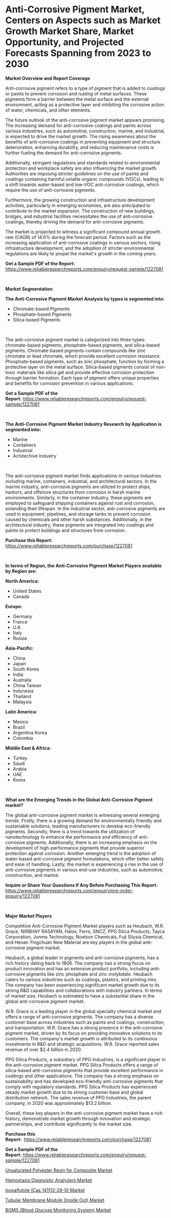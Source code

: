 <p><h1>Anti-Corrosive Pigment Market, Centers on Aspects such as Market Growth Market Share, Market Opportunity, and Projected Forecasts Spanning from 2023 to 2030</h1></p><p><strong>Market Overview and Report Coverage</strong></p>
<p><p>Anti-corrosive pigment refers to a type of pigment that is added to coatings or paints to prevent corrosion and rusting of metal surfaces. These pigments form a barrier between the metal surface and the external environment, acting as a protective layer and inhibiting the corrosive action of water, chemicals, and other elements.</p><p>The future outlook of the anti-corrosive pigment market appears promising. The increasing demand for anti-corrosive coatings and paints across various industries, such as automotive, construction, marine, and industrial, is expected to drive the market growth. The rising awareness about the benefits of anti-corrosive coatings in preventing equipment and structure deterioration, enhancing durability, and reducing maintenance costs is further fueling the demand for anti-corrosive pigments.</p><p>Additionally, stringent regulations and standards related to environmental protection and workplace safety are also influencing the market growth. Authorities are imposing stricter guidelines on the use of paints and coatings containing harmful volatile organic compounds (VOCs), leading to a shift towards water-based and low-VOC anti-corrosive coatings, which require the use of anti-corrosive pigments.</p><p>Furthermore, the growing construction and infrastructure development activities, particularly in emerging economies, are also anticipated to contribute to the market expansion. The construction of new buildings, bridges, and industrial facilities necessitates the use of anti-corrosive coatings, thereby driving the demand for anti-corrosive pigments.</p><p>The market is projected to witness a significant compound annual growth rate (CAGR) of 14.6% during the forecast period. Factors such as the increasing application of anti-corrosive coatings in various sectors, rising infrastructure development, and the adoption of stricter environmental regulations are likely to propel the market's growth in the coming years.</p></p>
<p><strong>Get a Sample PDF of the Report:</strong> <a href="https://www.reliableresearchreports.com/enquiry/request-sample/1227081">https://www.reliableresearchreports.com/enquiry/request-sample/1227081</a></p>
<p>&nbsp;</p>
<p><strong>Market Segmentation</strong></p>
<p><strong>The Anti-Corrosive Pigment Market Analysis by types is segmented into:</strong></p>
<p><ul><li>Chromate-based Pigments</li><li>Phosphate-based Pigments</li><li>Silica-based Pigments</li></ul></p>
<p>&nbsp;</p>
<p><p>The anti-corrosive pigment market is categorized into three types: chromate-based pigments, phosphate-based pigments, and silica-based pigments. Chromate-based pigments contain compounds like zinc chromate or lead chromate, which provide excellent corrosion resistance. Phosphate-based pigments, such as zinc phosphate, function by forming a protective layer on the metal surface. Silica-based pigments consist of non-toxic materials like silica gel and provide effective corrosion protection through barrier formation. Each type of pigment offers unique properties and benefits for corrosion prevention in various applications.</p></p>
<p><strong>Get a Sample PDF of the Report:</strong>&nbsp;<a href="https://www.reliableresearchreports.com/enquiry/request-sample/1227081">https://www.reliableresearchreports.com/enquiry/request-sample/1227081</a></p>
<p>&nbsp;</p>
<p><strong>The Anti-Corrosive Pigment Market Industry Research by Application is segmented into:</strong></p>
<p><ul><li>Marine</li><li>Containers</li><li>Industrial</li><li>Achitechive Industry</li></ul></p>
<p>&nbsp;</p>
<p><p>The anti-corrosive pigment market finds applications in various industries including marine, containers, industrial, and architectural sectors. In the marine industry, anti-corrosive pigments are utilized to protect ships, harbors, and offshore structures from corrosion in harsh marine environments. Similarly, in the container industry, these pigments are employed to safeguard shipping containers against rust and corrosion, extending their lifespan. In the industrial sector, anti-corrosive pigments are used in equipment, pipelines, and storage tanks to prevent corrosion caused by chemicals and other harsh substances. Additionally, in the architectural industry, these pigments are integrated into coatings and paints to protect buildings and structures from corrosion.</p></p>
<p><strong>Purchase this Report:</strong>&nbsp; <a href="https://www.reliableresearchreports.com/purchase/1227081">https://www.reliableresearchreports.com/purchase/1227081</a></p>
<p>&nbsp;</p>
<p><strong>In terms of Region, the Anti-Corrosive Pigment Market Players available by Region are:</strong></p>
<p>
    <p> <strong> North America: </strong>
        <ul>
            <li>United States</li>
            <li>Canada</li>
        </ul>
        </p> 
    <p> <strong> Europe: </strong>
        <ul>
            <li>Germany</li>
            <li>France</li>
            <li>U.K.</li>
            <li>Italy</li>
            <li>Russia</li>
        </ul>
        </p> 
    <p> <strong> Asia-Pacific: </strong>
        <ul>
            <li>China</li>
            <li>Japan</li>
            <li>South Korea</li>
            <li>India</li>
            <li>Australia</li>
            <li>China Taiwan</li>
            <li>Indonesia</li>
            <li>Thailand</li>
            <li>Malaysia</li>
        </ul>
        </p> 
    <p> <strong> Latin America: </strong>
        <ul>
            <li>Mexico</li>
            <li>Brazil</li>
            <li>Argentina Korea</li>
            <li>Colombia</li>
        </ul>
        </p> 
    <p> <strong> Middle East & Africa: </strong>
        <ul>
            <li>Turkey</li>
            <li>Saudi</li>
            <li>Arabia</li>
            <li>UAE</li>
            <li>Korea</li>
        </ul>
    </p>
    </p>
<p>&nbsp;</p>
<p><strong>What are the Emerging Trends in the Global Anti-Corrosive Pigment market?</strong></p>
<p><p>The global anti-corrosive pigment market is witnessing several emerging trends. Firstly, there is a growing demand for environmentally friendly and sustainable solutions, leading manufacturers to develop eco-friendly pigments. Secondly, there is a trend towards the utilization of nanotechnology to enhance the performance and efficiency of anti-corrosive pigments. Additionally, there is an increasing emphasis on the development of high-performance pigments that provide superior protection against corrosion. Another emerging trend is the adoption of water-based anti-corrosive pigment formulations, which offer better safety and ease of handling. Lastly, the market is experiencing a rise in the use of anti-corrosive pigments in various end-use industries, such as automotive, construction, and marine.</p></p>
<p><strong>Inquire or Share Your Questions If Any Before Purchasing This Report</strong>- <a href="https://www.reliableresearchreports.com/enquiry/pre-order-enquiry/1227081">https://www.reliableresearchreports.com/enquiry/pre-order-enquiry/1227081</a></p>
<p>&nbsp;</p>
<p><strong>Major Market Players</strong></p>
<p><p>Competitive Anti-Corrosive Pigment Market players such as Heubach, W.R. Grace, NIRBHAY RASAYAN, Halox, Ferro, SNCZ, PPG Silica Products, Tayca Corporation, Junma Technology, Noelson Chemicals, Fuji Silysia Chemical, and Henan Yingchuan New Material are key players in the global anti-corrosive pigment market.</p><p>Heubach, a global leader in pigments and anti-corrosive pigments, has a rich history dating back to 1806. The company has a strong focus on product innovation and has an extensive product portfolio, including anti-corrosive pigments like zinc phosphate and zinc molybdate. Heubach caters to various industries such as coatings, plastics, and printing inks. The company has been experiencing significant market growth due to its strong R&D capabilities and collaborations with industry partners. In terms of market size, Heubach is estimated to have a substantial share in the global anti-corrosive pigment market.</p><p>W.R. Grace is a leading player in the global specialty chemical market and offers a range of anti-corrosive pigments. The company has a diverse customer base across industries such as paints and coatings, construction, and transportation. W.R. Grace has a strong presence in the anti-corrosive pigment market, driven by its focus on providing innovative solutions to its customers. The company's market growth is attributed to its continuous investments in R&D and strategic acquisitions. W.R. Grace reported sales revenue of over $2.4 billion in 2020.</p><p>PPG Silica Products, a subsidiary of PPG Industries, is a significant player in the anti-corrosive pigment market. PPG Silica Products offers a range of silica-based anti-corrosive pigments that provide excellent performance in coatings and other applications. The company has a strong emphasis on sustainability and has developed eco-friendly anti-corrosive pigments that comply with regulatory standards. PPG Silica Products has experienced steady market growth due to its strong customer base and global distribution network. The sales revenue of PPG Industries, the parent company, in 2020 was approximately $13.2 billion.</p><p>Overall, these key players in the anti-corrosive pigment market have a rich history, demonstrate market growth through innovation and strategic partnerships, and contribute significantly to the market size.</p></p>
<p><strong>Purchase this Report:</strong>&nbsp;&nbsp;<a href="https://www.reliableresearchreports.com/purchase/1227081">https://www.reliableresearchreports.com/purchase/1227081</a></p>
<p></p>
<p><strong>Get a Sample PDF of the Report:</strong>&nbsp;<a href="https://www.reliableresearchreports.com/enquiry/request-sample/1227081">https://www.reliableresearchreports.com/enquiry/request-sample/1227081</a></p>
<p><p><a href="https://issuu.com/reportprime-2/docs/unsaturated-polyester-resin-for-composite-market-s?fr=xKAE9_zU1NQ">Unsaturated Polyester Resin for Composite Market</a></p><p><a href="https://medium.com/@keygreen5469/hemostasis-diagnostic-analyzers-market-trends-forecast-and-competitive-analysis-to-2030-bd67d5b49c12">Hemostasis Diagnostic Analyzers Market</a></p><p><a href="https://github.com/Chiragrp25/Market-Research-Report-List-1/blob/main/isoxaflutole-cas-141112-29-0-market.md">Isoxaflutole (Cas 141112-29-0) Market</a></p><p><a href="https://www.linkedin.com/pulse/tubular-membrane-module-inside-out-market-challenges-opportunities-9nfac/">Tubular Membrane Module (Inside Out) Market</a></p><p><a href="https://www.linkedin.com/pulse/bgms-blood-glucose-monitoring-system-market-size-share-texxc/">BGMS (Blood Glucose Monitoring System) Market</a></p></p>